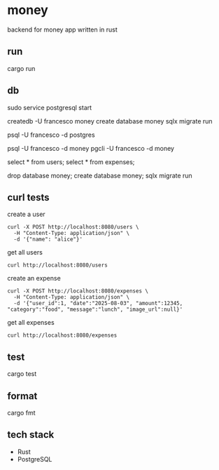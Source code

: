 # money

backend for money app written in rust

## run
cargo run

## db
sudo service postgresql start

createdb -U francesco money
create database money
sqlx migrate run

psql -U francesco -d postgres

psql -U francesco -d money
pgcli -U francesco -d money

select * from users;
select * from expenses;

drop database money;
create database money;
sqlx migrate run

## curl tests

create a user  
```
curl -X POST http://localhost:8080/users \
  -H "Content-Type: application/json" \
  -d '{"name": "alice"}'
```
get all users  
```
curl http://localhost:8080/users
```

create an expense  
```
curl -X POST http://localhost:8080/expenses \
  -H "Content-Type: application/json" \
  -d '{"user_id":1, "date":"2025-08-03", "amount":12345, "category":"food", "message":"lunch", "image_url":null}'
```

get all expenses  
```
curl http://localhost:8080/expenses
```

## test
cargo test

## format
cargo fmt

## tech stack

- Rust
- PostgreSQL

